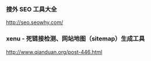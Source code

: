 ### 搜外 SEO 工具大全
http://seo.seowhy.com/

### xenu - 死链接检测、网站地图（sitemap）生成工具
http://www.qianduan.org/post-446.html
